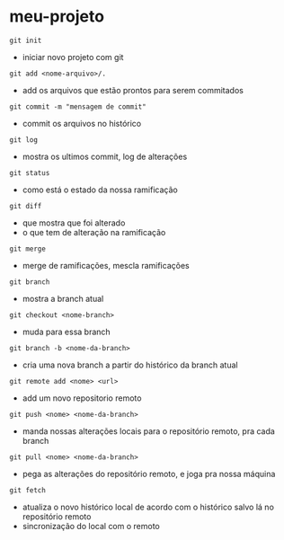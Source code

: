 # meu-projeto

```
git init
```
- iniciar novo projeto com git

```
git add <nome-arquivo>/.
```
- add os arquivos que estão prontos para serem commitados

```
git commit -m "mensagem de commit"
```
- commit os arquivos no histórico

```
git log
```
- mostra os ultimos commit, log de alterações

```
git status
```
- como está o estado da nossa ramificação

```
git diff
```
- que mostra que foi alterado
- o que tem de alteração na ramificação

```
git merge
```
- merge de ramificações, mescla ramificações

```
git branch
```
- mostra a branch atual

```
git checkout <nome-branch>
```
- muda para essa branch

```
git branch -b <nome-da-branch>
```
- cria uma nova branch a partir do histórico da branch atual

```
git remote add <nome> <url>
```
- add um novo repositorio remoto

```
git push <nome> <nome-da-branch>
```
- manda nossas alterações locais para o repositório remoto, pra cada branch

```
git pull <nome> <nome-da-branch>
```
- pega as alterações do repositório remoto, e joga pra nossa máquina

```
git fetch
```
- atualiza o novo histórico local de acordo com o histórico salvo lá no repositório remoto
- sincronização do local com o remoto